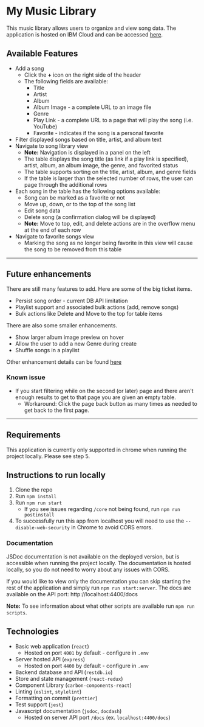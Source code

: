 # My Music Library
This music library allows users to organize and view song data.
The application is hosted on IBM Cloud and can be accessed [here](http://kai-kong-music-lib.mybluemix.net/).

## Available Features
- Add a song
    - Click the **+** icon on the right side of the header
    - The following fields are available:
        - Title
        - Artist
        - Album
        - Album Image - a complete URL to an image file
        - Genre
        - Play Link - a complete URL to a page that will play the song (i.e. YouTube)
        - Favorite - indicates if the song is a personal favorite
- Filter displayed songs based on title, artist, and album text
- Navigate to song library view
    - **Note:** Navigation is displayed in a panel on the left
    - The table displays the song title (as link if a play link is specified), artist, album, an album image, the genre, and favorited status
    - The table supports sorting on the title, artist, album, and genre fields
    - If the table is larger than the selected number of rows, the user can page through the additional rows
- Each song in the table has the following options available:
    - Song can be marked as a favorite or not
    - Move up, down, or to the top of the song list
    - Edit song data
    - Delete song (a confirmation dialog will be displayed)
    - **Note:** Move to top, edit, and delete actions are in the overflow menu at the end of each row
- Navigate to favorite songs view
    - Marking the song as no longer being favorite in this view will cause the song to be removed from this table
    
---

## Future enhancements
There are still many features to add. Here are some of the big ticket items.
- Persist song order - current DB API limitation
- Playlist support and associated bulk actions (add, remove songs)
- Bulk actions like Delete and Move to the top for table items

There are also some smaller enhancements.
- Show larger album image preview on hover
- Allow the user to add a new Genre during create
- Shuffle songs in a playlist

Other enhancement details can be found [here](https://github.com/ka65359/kai-kong-music-lib/issues/6)

### Known issue
- If you start filtering while on the second (or later) page and there aren't enough results to get to that page you are given an empty table. 
    - Workaround: Click the page back button as many times as needed to get back to the first page.

---
## Requirements
This application is currently only supported in chrome when running the project locally. Please see step 5.

## Instructions to run locally
1. Clone the repo
2. Run `npm install`
4. Run `npm run start`
    - If you see issues regarding `/core` not being found, run `npm run postinstall`
5. To successfully run this app from localhost you will need to use the `--disable-web-security` in Chrome to avoid CORS errors.

### Documentation
JSDoc documentation is not available on the deployed version, but is accessible when running the project locally.
The documentation is hosted locally, so you do not need to worry about any issues with CORS.

If you would like to view only the documentation you can skip starting the rest of the application and simply run `npm run start:server`.
The docs are available on the API port: http://localhost:4400/docs

**Note:** To see information about what other scripts are available run `npm run scripts`.


## Technologies
- Basic web application (`react`)
    - Hosted on port `4001` by default - configure in `.env`
- Server hosted API (`express`)
    - Hosted on port `4400` by default - configure in `.env`
- Backend database and API (`restdb.io`)
- Store and state management (`react-redux`)
- Component Library (`carbon-components-react`)
- Linting (`eslint`, `stylelint`)
- Formatting on commit (`prettier`)
- Test support (`jest`)
- Javascript documentation (`jsdoc`, `docdash`)
    - Hosted on server API port `/docs` (ex. `localhost:4400/docs`)
